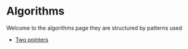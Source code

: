 # Algorithms 

Welcome to the algorithms page they are structured by patterns used 

- [Two pointers](./src/main/ro/alexil/algorithms/twopointers/README.md)


  
